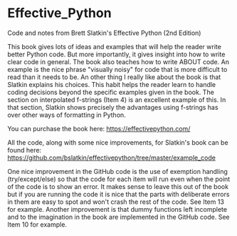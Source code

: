 # Effective_Python
Code and notes from Brett Slatkin's Effective Python (2nd Edition)

This book gives lots of ideas and examples that will help the reader write better Python code.  But more importantly, it gives insight into how to write clear code in general.   The book also teaches how to write ABOUT code.   An example is the nice phrase "visually noisy" for code that is more difficult to read than it needs to be.  An other thing I really like about the book is that Slatkin explains his choices.  This habit helps the reader learn to handle coding decisions beyond the specific examples given in the book.  The section on interpolated f-strings (Item 4) is an excellent example of this.   In that section, Slatkin shows precisely the advantages using f-strings has over other ways of formatting in Python.  

You can purchase the book here:  https://effectivepython.com/


All the code, along with some nice improvements, for Slatkin's book can be found here: 
https://github.com/bslatkin/effectivepython/tree/master/example_code

One nice improvement in the GitHub code is the use of exemption handling (try/except/else) so that the code for each item will run even when the point of the code is to show an error.  It makes sense to leave this out of the book but if you are running the code it is nice that the parts with deliberate errors in them are easy to spot and won't crash the rest of the code.  See Item 13 for example.  Another improvement is that dummy functions left incomplete and to the imagination in the book are implemented in the GitHub code.  See Item 10 for example.